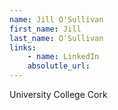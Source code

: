 ```yaml
---
name: Jill O'Sullivan
first_name: Jill
last_name: O'Sullivan
links:
	- name: LinkedIn
	absolutle_url:
---
```

University College Cork
